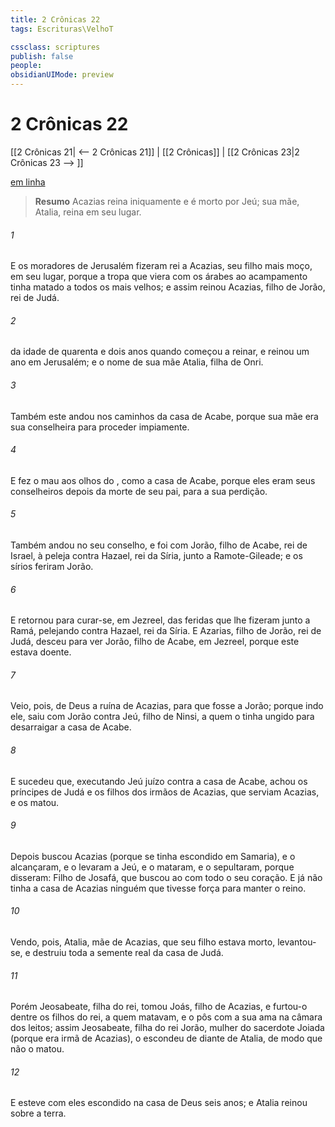 ```yaml
---
title: 2 Crônicas 22
tags: Escrituras\VelhoT

cssclass: scriptures
publish: false
people:
obsidianUIMode: preview
---
```


# 2 Crônicas 22
[[2 Crônicas 21| <-- 2 Crônicas 21]] | [[2 Crônicas]] | [[2 Crônicas 23|2 Crônicas 23 --> ]]

[em linha](https://churchofjesuschrist.org/study/scriptures/ot/2-chr/22?lang=por)

> __Resumo__
Acazias reina iniquamente e é morto por Jeú; sua mãe, Atalia, reina em seu lugar.

###### 1 
E os moradores de Jerusalém fizeram rei a Acazias, seu filho mais moço, em seu lugar, porque a tropa que viera com os árabes ao acampamento tinha matado a todos os mais velhos; e assim reinou Acazias, filho de Jorão, rei de Judá.

###### 2 
 da idade de quarenta e dois anos quando começou a reinar, e reinou um ano em Jerusalém; e  o nome de sua mãe Atalia, filha de Onri.

###### 3 
Também este andou nos caminhos da casa de Acabe, porque sua mãe era sua conselheira para proceder impiamente.

###### 4 
E fez o  mau aos olhos do , como a casa de Acabe, porque eles eram seus conselheiros depois da morte de seu pai, para a sua perdição.

###### 5 
Também andou no seu conselho, e foi com Jorão, filho de Acabe, rei de Israel, à peleja contra Hazael, rei da Síria, junto a Ramote-Gileade; e os sírios feriram Jorão.

###### 6 
E retornou para curar-se, em Jezreel, das feridas que lhe fizeram junto a Ramá, pelejando contra Hazael, rei da Síria. E Azarias, filho de Jorão, rei de Judá, desceu para ver Jorão, filho de Acabe, em Jezreel, porque este estava doente.

###### 7 
Veio, pois, de Deus a ruína de Acazias, para que fosse a Jorão; porque indo ele, saiu com Jorão contra Jeú, filho de Ninsi, a quem o  tinha ungido para desarraigar a casa de Acabe.

###### 8 
E sucedeu que, executando Jeú juízo contra a casa de Acabe, achou os príncipes de Judá e os filhos dos irmãos de Acazias, que serviam Acazias, e os matou.

###### 9 
Depois buscou Acazias (porque se tinha escondido em Samaria), e o alcançaram, e o levaram a Jeú, e o mataram, e o sepultaram, porque disseram: Filho  de Josafá, que buscou ao  com todo o seu coração. E já não tinha a casa de Acazias ninguém que tivesse força para manter o reino.

###### 10 
Vendo, pois, Atalia, mãe de Acazias, que seu filho estava morto, levantou-se, e destruiu toda a semente real da casa de Judá.

###### 11 
Porém Jeosabeate, filha do rei, tomou Joás, filho de Acazias, e furtou-o dentre os filhos do rei, a quem matavam, e o pôs com a sua ama na câmara dos leitos; assim Jeosabeate, filha do rei Jorão, mulher do sacerdote Joiada (porque era irmã de Acazias), o escondeu de diante de Atalia, de modo que não o matou.

###### 12 
E esteve com eles escondido na casa de Deus seis anos; e Atalia reinou sobre a terra.


